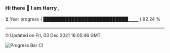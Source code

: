 ### Hi there 👋 I am Harry , 

⏳ Year progress { ███████████████████████████▁▁▁ } 92.24 %

---

⏰ Updated on Fri, 03 Dec 2021 16:05:46 GMT

![Progress Bar CI](https://github.com/duykhang68/duykhang68/workflows/Progress%20Bar%20CI/badge.svg)
